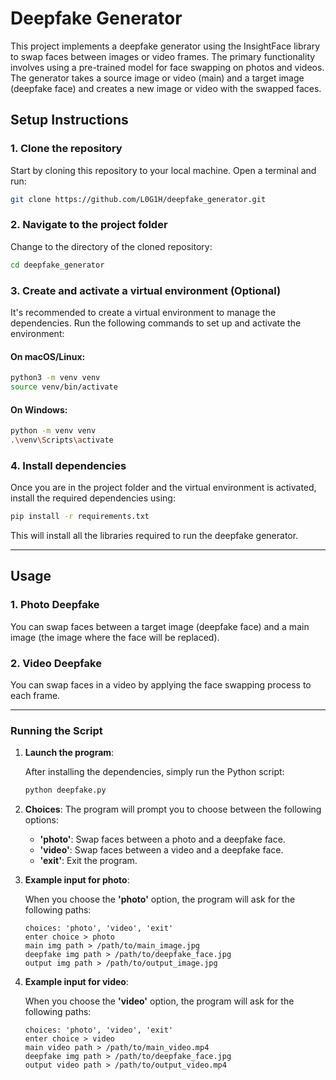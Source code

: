 # Deepfake Generator

This project implements a deepfake generator using the InsightFace library to swap faces between images or video frames. The primary functionality involves using a pre-trained model for face swapping on photos and videos. The generator takes a source image or video (main) and a target image (deepfake face) and creates a new image or video with the swapped faces.

## Setup Instructions

### 1. Clone the repository

Start by cloning this repository to your local machine. Open a terminal and run:

```bash
git clone https://github.com/L0G1H/deepfake_generator.git
```

### 2. Navigate to the project folder

Change to the directory of the cloned repository:

```bash
cd deepfake_generator
```

### 3. Create and activate a virtual environment (Optional)

It's recommended to create a virtual environment to manage the dependencies. Run the following commands to set up and activate the environment:

#### On macOS/Linux:

```bash
python3 -m venv venv
source venv/bin/activate
```

#### On Windows:

```bash
python -m venv venv
.\venv\Scripts\activate
```

### 4. Install dependencies

Once you are in the project folder and the virtual environment is activated, install the required dependencies using:

```bash
pip install -r requirements.txt
```

This will install all the libraries required to run the deepfake generator.

---

## Usage

### 1. **Photo Deepfake**

You can swap faces between a target image (deepfake face) and a main image (the image where the face will be replaced).

### 2. **Video Deepfake**

You can swap faces in a video by applying the face swapping process to each frame.

---

### Running the Script

1. **Launch the program**:

   After installing the dependencies, simply run the Python script:

   ```bash
   python deepfake.py
   ```

2. **Choices**: The program will prompt you to choose between the following options:
   - **'photo'**: Swap faces between a photo and a deepfake face.
   - **'video'**: Swap faces between a video and a deepfake face.
   - **'exit'**: Exit the program.

3. **Example input for photo**:

   When you choose the **'photo'** option, the program will ask for the following paths:
   ```text
   choices: 'photo', 'video', 'exit'
   enter choice > photo
   main img path > /path/to/main_image.jpg
   deepfake img path > /path/to/deepfake_face.jpg
   output img path > /path/to/output_image.jpg
   ```

4. **Example input for video**:

   When you choose the **'video'** option, the program will ask for the following paths:
   ```text
   choices: 'photo', 'video', 'exit'
   enter choice > video
   main video path > /path/to/main_video.mp4
   deepfake img path > /path/to/deepfake_face.jpg
   output video path > /path/to/output_video.mp4
   ```
